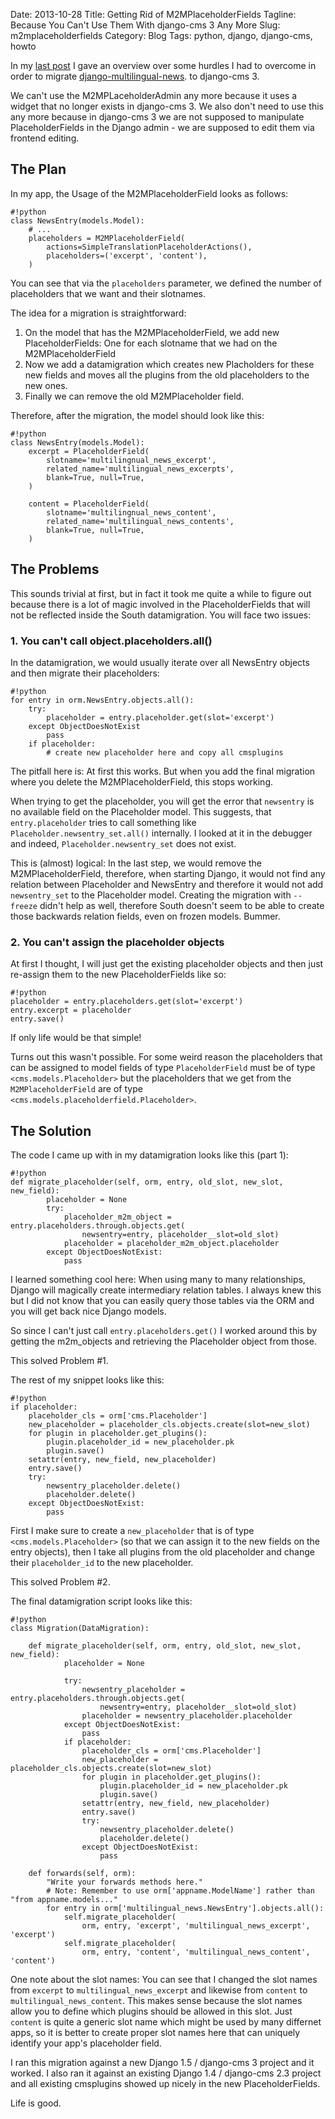 Date: 2013-10-28
Title: Getting Rid of M2MPlaceholderFields
Tagline: Because You Can't Use Them With django-cms 3 Any More
Slug: m2mplaceholderfields
Category: Blog
Tags: python, django, django-cms, howto

In my [last post](|filename|/djangocms3.md) I gave an overview over some 
hurdles I had to overcome in order to migrate
[django-multilingual-news](https://github.com/bitmazk/django-multilingual-news).
to django-cms 3.

We can't use the M2MPLaceholderAdmin any more because it uses a widget that
no longer exists in django-cms 3. We also don't need to use this any more
because in django-cms 3 we are not supposed to manipulate PlaceholderFields
in the Django admin - we are supposed to edit them via frontend editing.

## The Plan 

In my app, the Usage of the M2MPlaceholderField looks as follows:

    #!python
    class NewsEntry(models.Model):
        # ...
        placeholders = M2MPlaceholderField(
            actions=SimpleTranslationPlaceholderActions(),
            placeholders=('excerpt', 'content'),
        )

You can see that via the ``placeholders`` parameter, we defined the number
of placeholders that we want and their slotnames.

The idea for a migration is straightforward:

1. On the model that has the M2MPlaceholderField, we add new PlaceholderFields:
   One for each slotname that we had on the M2MPlaceholderField
2. Now we add a datamigration which creates new Placholders for these
   new fields and moves all the plugins from the old placeholders to the new
   ones.
3. Finally we can remove the old M2MPlaceholder field.

Therefore, after the migration, the model should look like this:

    #!python
    class NewsEntry(models.Model):
        excerpt = PlaceholderField(
            slotname='multilingnual_news_excerpt',
            related_name='multilingual_news_excerpts',
            blank=True, null=True,
        )

        content = PlaceholderField(
            slotname='multilingnual_news_content',
            related_name='multilingual_news_contents',
            blank=True, null=True,
        )

## The Problems

This sounds trivial at first, but in fact it took me quite a while to figure
out because there is a lot of magic involved in the PlaceholderFields that will
not be reflected inside the South datamigration. You will face two issues:

### 1. You can't call object.placeholders.all()

In the datamigration, we would usually iterate over all NewsEntry objects
and then migrate their placeholders:

    #!python
    for entry in orm.NewsEntry.objects.all():
        try:
            placeholder = entry.placeholder.get(slot='excerpt')
        except ObjectDoesNotExist
            pass
        if placeholder:
            # create new placeholder here and copy all cmsplugins

The pitfall here is: At first this works. But when you add the final migration
where you delete the M2MPlaceholderField, this stops working.

When trying to get the placeholder, you will get the error that ``newsentry``
is no available field on the Placeholder model. This suggests, that
``entry.placeholder`` tries to call something like
``Placeholder.newsentry_set.all()`` internally. I looked at it in the debugger
and indeed, ``Placeholder.newsentry_set`` does not exist.

This is (almost) logical: In the last step, we would remove the 
M2MPlaceholderField, therefore, when starting Django, it would not find any
relation between Placeholder and NewsEntry and therefore it would not
add ``newsentry_set`` to the Placeholder model. Creating the migration
with ``--freeze`` didn't help as well, therefore South doesn't seem to
be able to create those backwards relation fields, even on frozen models.
Bummer.

### 2. You can't assign the placeholder objects

At first I thought, I will just get the existing placeholder objects and then
just re-assign them to the new PlaceholderFields like so:

    #!python
    placeholder = entry.placeholders.get(slot='excerpt') 
    entry.excerpt = placeholder
    entry.save()

If only life would be that simple!

Turns out this wasn't possible. For some weird reason the placeholders that
can be assigned to model fields of type ``PlaceholderField`` must be of type
``<cms.models.Placeholder>`` but the placeholders that we get from the
``M2MPlaceholderField`` are of type 
``<cms.models.placeholderfield.Placeholder>``.

## The Solution

The code I came up with in my datamigration looks like this (part 1):

    #!python
    def migrate_placeholder(self, orm, entry, old_slot, new_slot, new_field):
            placeholder = None
            try:
                placeholder_m2m_object = entry.placeholders.through.objects.get(
                    newsentry=entry, placeholder__slot=old_slot)
                placeholder = placeholder_m2m_object.placeholder
            except ObjectDoesNotExist:
                pass

I learned something cool here: When using many to many relationships, Django
will magically create intermediary relation tables. I always knew this but I
did not know that you can easily query those tables via the ORM and you will
get back nice Django models.

So since I can't just call ``entry.placeholders.get()`` I worked around this
by getting the m2m_objects and retrieving the Placeholder object from those.

This solved Problem #1.

The rest of my snippet looks like this:

    #!python
    if placeholder:
        placeholder_cls = orm['cms.Placeholder']
        new_placeholder = placeholder_cls.objects.create(slot=new_slot)
        for plugin in placeholder.get_plugins():
            plugin.placeholder_id = new_placeholder.pk
            plugin.save()
        setattr(entry, new_field, new_placeholder)
        entry.save()
        try:
            newsentry_placeholder.delete()
            placeholder.delete()
        except ObjectDoesNotExist:
            pass

First I make sure to create a ``new_placeholder`` that is of type 
``<cms.models.Placeholder>`` (so that we can assign it to the new fields on
the entry objects), then I take all plugins from the old placeholder
and change their ``placeholder_id`` to the new placeholder.

This solved Problem #2.

The final datamigration script looks like this:

    #!python
    class Migration(DataMigration):

        def migrate_placeholder(self, orm, entry, old_slot, new_slot, new_field):
                placeholder = None

                try:
                    newsentry_placeholder = entry.placeholders.through.objects.get(
                        newsentry=entry, placeholder__slot=old_slot)
                    placeholder = newsentry_placeholder.placeholder
                except ObjectDoesNotExist:
                    pass
                if placeholder:
                    placeholder_cls = orm['cms.Placeholder']
                    new_placeholder = placeholder_cls.objects.create(slot=new_slot)
                    for plugin in placeholder.get_plugins():
                        plugin.placeholder_id = new_placeholder.pk
                        plugin.save()
                    setattr(entry, new_field, new_placeholder)
                    entry.save()
                    try:
                        newsentry_placeholder.delete()
                        placeholder.delete()
                    except ObjectDoesNotExist:
                        pass

        def forwards(self, orm):
            "Write your forwards methods here."
            # Note: Remember to use orm['appname.ModelName'] rather than "from appname.models..."
            for entry in orm['multilingual_news.NewsEntry'].objects.all():
                self.migrate_placeholder(
                    orm, entry, 'excerpt', 'multilingual_news_excerpt', 'excerpt')
                self.migrate_placeholder(
                    orm, entry, 'content', 'multilingual_news_content', 'content')

One note about the slot names: You can see that I changed the slot names from
``excerpt`` to ``multilingual_news_excerpt`` and likewise from ``content`` to
``multilingual_news_content``. This makes sense because the slot names allow
you to define which plugins should be allowed in this slot. Just ``content`` is
quite a generic slot name which might be used by many differnet apps, so it is
better to create proper slot names here that can uniquely identify your app's
placeholder field. 

I ran this migration against a new Django 1.5 / django-cms 3 project and it
worked. I also ran it against an existing Django 1.4 / django-cms 2.3 project
and all existing cmsplugins showed up nicely in the new PlaceholderFields.

Life is good.
